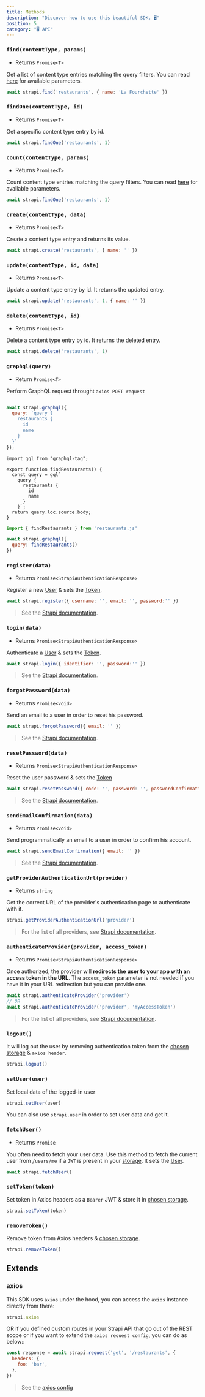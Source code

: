 ```yaml
---
title: Methods
description: "Discover how to use this beautiful SDK. 🖥"
position: 5
category: "🖥 API"
---
```



### `find(contentType, params)`
- Returns `Promise<T>`

Get a list of content type entries matching the query filters. You can read [here](https://strapi.io/documentation/developer-docs/latest/developer-resources/content-api/content-api.html#api-parameters) for available parameters.
```js
await strapi.find('restaurants', { name: 'La Fourchette' })
```

### `findOne(contentType, id)`
- Returns `Promise<T>`

Get a specific content type entry by id.
```js
await strapi.findOne('restaurants', 1)
```

### `count(contentType, params)`
- Returns `Promise<T>`

Count content type entries matching the query filters. You can read [here](https://strapi.io/documentation/developer-docs/latest/developer-resources/content-api/content-api.html#api-parameters) for available parameters.
```js
await strapi.findOne('restaurants', 1)
```

### `create(contentType, data)`
- Returns `Promise<T>`

Create a content type entry and returns its value.
```js
await strapi.create('restaurants', { name: '' })
```

### `update(contentType, id, data)`
- Returns `Promise<T>`

Update a content type entry by id. It returns the updated entry.
```js
await strapi.update('restaurants', 1, { name: '' })
```

### `delete(contentType, id)`
- Returns `Promise<T>`

Delete a content type entry by id. It returns the deleted entry.
```js
await strapi.delete('restaurants', 1)
```

### `graphql(query)`
- Return `Promise<T>`

Perform GraphQL request throught `axios POST request`

<d-code-group>
  <d-code-block label="Directly in methods" active>

  ```js

  await strapi.graphql({
    query: `query {
      restaurants {
        id
        name
      }
    }`
  });
  ```

  </d-code-block>
  <d-code-block label="With graphql-tag">

  ```js{}[restaurants.js]
  import gql from "graphql-tag";

  export function findRestaurants() {
    const query = gql`
      query {
        restaurants {
          id
          name
        }
      }`;
    return query.loc.source.body;
  }
  ```

  ```js
  import { findRestaurants } from 'restaurants.js'

  await strapi.graphql({
    query: findRestaurants()
  })
  ```


  </d-code-block>
</d-code-group>


### `register(data)`
- Returns `Promise<StrapiAuthenticationResponse>`

Register a new [User](methods#setuseruser) & sets the [Token](methods#settokentoken).
```js
await strapi.register({ username: '', email: '', password:'' })
```

> See the [Strapi documentation](https://strapi.io/documentation/developer-docs/latest/development/plugins/users-permissions.html#registration).


### `login(data)`
- Returns `Promise<StrapiAuthenticationResponse>`

Authenticate a [User](methods#setuseruser) & sets the [Token](methods#settokentoken).
```js
await strapi.login({ identifier: '', password:'' })
```

> See the [Strapi documentation](https://strapi.io/documentation/developer-docs/latest/development/plugins/users-permissions.html#login).


### `forgotPassword(data)`
- Returns `Promise<void>`

Send an email to a user in order to reset his password.
```js
await strapi.forgotPassword({ email: '' })
```

> See the [Strapi documentation](https://strapi.io/documentation/developer-docs/latest/development/plugins/users-permissions.html#forgotten-reset-password).


### `resetPassword(data)`
- Returns `Promise<StrapiAuthenticationResponse>`

Reset the user password & sets the [Token](methods#settokentoken)
```js
await strapi.resetPassword({ code: '', password: '', passwordConfirmation: '' })
```

> See the [Strapi documentation](https://strapi.io/documentation/developer-docs/latest/development/plugins/users-permissions.html#forgotten-reset-password).


### `sendEmailConfirmation(data)`
- Returns `Promise<void>`

Send programmatically an email to a user in order to confirm his account.
```js
await strapi.sendEmailConfirmation({ email: '' })
```

> See the [Strapi documentation](https://strapi.io/documentation/developer-docs/latest/development/plugins/users-permissions.html#email-validation).


### `getProviderAuthenticationUrl(provider)`
- Returns `string`

Get the correct URL of the provider's authentication page to authenticate with it.
```js
strapi.getProviderAuthenticationUrl('provider')
```

> For the list of all providers, see [Strapi documentation](https://strapi.io/documentation/developer-docs/latest/development/plugins/users-permissions.html#providers).


### `authenticateProvider(provider, access_token)`
- Returns `Promise<StrapiAuthenticationResponse>`

Once authorized, the provider will **redirects the user to your app with an access token in the URL**. The `access_token` parameter is not needed if you have it in your URL redirection but you can provide one.
```js
await strapi.authenticateProvider('provider')
// OR
await strapi.authenticateProvider('provider', 'myAccessToken')
```

> For the list of all providers, see [Strapi documentation](https://strapi.io/documentation/developer-docs/latest/development/plugins/users-permissions.html#providers).


### `logout()`

It will log out the user by removing authentication token from the [chosen storage](options#store) & `axios header`.
```js
strapi.logout()
```

### `setUser(user)`

Set local data of the logged-in user
```js
strapi.setUser(user)
```
<d-alert type="info">You can also use `strapi.user` in order to set user data and get it.</d-alert>


### `fetchUser()`
- Returns `Promise`

You often need to fetch your user data. Use this method to fetch the current user from `/users/me` if a `JWT` is present in your [storage](options#store). It sets the [User](methods#setuseruser).
```js
await strapi.fetchUser()
```

### `setToken(token)`

Set token in Axios headers as a `Bearer` JWT & store it in [chosen storage](options#store).
```js
strapi.setToken(token)
```


### `removeToken()`

Remove token from Axios headers & [chosen storage](options#store).
```js
strapi.removeToken()
```

## Extends

### axios

This SDK uses `axios` under the hood, you can access the `axios` instance directly from there:

```js
strapi.axios
```

OR if you defined custom routes in your Strapi API that go out of the REST scope or if you want to extend the `axios request config`, you can do as below::

```js
const response = await strapi.request('get', '/restaurants', {
  headers: {
    foo: 'bar',
  },
})
```

> See the [axios config](https://github.com/axios/axios#request-config)